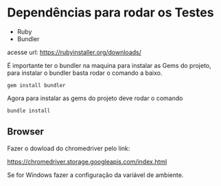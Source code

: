 # Dependências para rodar os Testes 

- Ruby
- Bundler 

acesse url: https://rubyinstaller.org/downloads/

É importante ter o bundler na maquina para instalar as Gems do projeto, 
para instalar o bundler basta rodar o comando a baixo. 

````
gem install bundler
````

Agora para instalar as gems do projeto 
deve rodar o comando 

````
bundle install
````

## Browser

Fazer o dowload do chromedriver pelo link:

https://chromedriver.storage.googleapis.com/index.html

Se for Windows fazer a configuração da variável de ambiente. 
